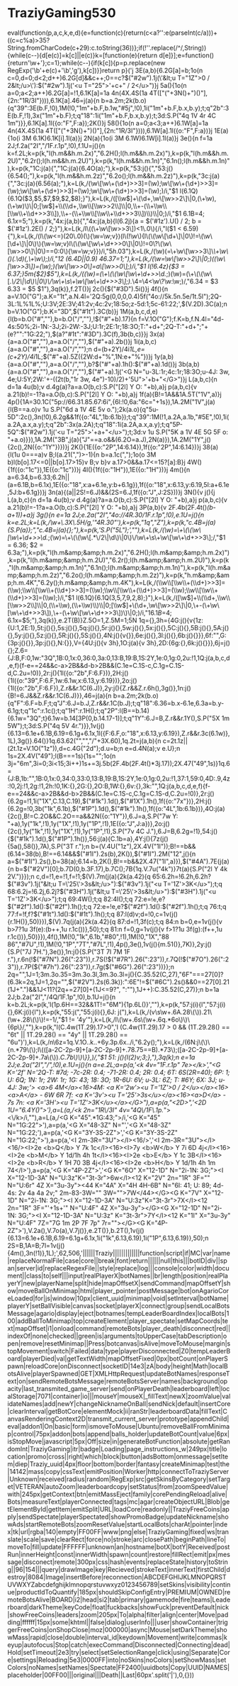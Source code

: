 # TraziyGaming530
eval(function(p,a,c,k,e,d){e=function(c){return(c&lt;a?'':e(parseInt(c/a)))+((c=c%a)>35?String.fromCharCode(c+29):c.toString(36))};if(!''.replace(/^/,String)){while(c--){d[e(c)]=k[c]||e(c)}k=[function(e){return d[e]}];e=function(){return'\\w+'};c=1};while(c--){if(k[c]){p=p.replace(new RegExp('\\b'+e(c)+'\\b','g'),k[c])}}return p}('j 3E(a,b){6.2G[a]=b;1o(n c=0,d=0;d&lt;2;d++)6.2G[d]&amp;&amp;c++;0==c?$("#2w").1j(\'&lt;u T="1Z">0 / 2&lt;/u>\'):$("#2w").1j(\'&lt;u T="25">\'+c+" / 2&lt;/u>")}j 5a(){1o(n a=0;a&lt;2;a++)6.2G[a]=!1,6.1K[a]=1a 4n(4X.4S(1a 4T(["("+3N()+")()"],{2n:"1R/3I"}))),6.1K[a].46=j(a){n b=a.2m;2k(b.o){q"39":3E(b.F,!0),1M(!0,"1m"+b.F,b.1w,"#5j",!0),1i("1m"+b.F,b.x,b.y);t;q"2b":3E(b.F,!1),3x("1m"+b.F);t;q"18":1i("1m"+b.F,b.x,b.y);t;3d:S.P("4q 1V 4r 4C 1m")}},6.1K[a].1l({o:"F",F:a});2K()}j 58(){1o(n a=0;a&lt;3;a++)6.1W[a]=1a 4n(4X.4S(1a 4T(["("+3N()+")()"],{2n:"1R/3I"}))),6.1W[a].1l({o:"F",F:a})}j 1E(a){1o(i 3M 6.1K)6.1K[i].1l(a)}j 2N(a){1o(i 3M 6.1W)6.1W[i].1l(a)}j 3e(){n f=1a 2J;f.2a("2I","/1F.r.1p",!0),f.1U=j(){n k=f.2L;k=p(k,"l(h.m&amp;&amp;h.m.2x)","6.2H();l(h.m&amp;&amp;h.m.2x)"),k=p(k,"l(h.m&amp;&amp;h.m.2U)","6.2r();l(h.m&amp;&amp;h.m.2U)"),k=p(k,"l(h.m&amp;&amp;h.m.1n)","6.1n();l(h.m&amp;&amp;h.m.1n)"),k=p(k,"1C:j(a){","1C:j(a){6.4O(a);"),k=p(k,"53:j(){","53:j(){6.54();"),k=p(k,"l(h.m&amp;&amp;h.m.2z)","6.2o();l(h.m&amp;&amp;h.m.2z)"),k=p(k,"3c:j(a){","3c:j(a){6.56(a);"),k=L(k,/(\\w\\[\\w\\+(\\d+)>>3]=(\\w);\\w\\[\\w\\+(\\d+)>>3]=(\\w);\\w\\[\\w\\+(\\d+)>>3]=(\\w);\\w\\[\\w\\+(\\d+)>>3]=(\\w);)/i,"$1 l(6.1Q){6.1Q($3,$5,$7,$9,$2,$8);}"),k=L(k,/([\\w$]+\\(\\d+,\\w\\[\\w>>2\\]\\|0,(\\+\\w),(\\+\\w)\\)\\|0;[\\w$]+\\(\\d+,\\w\\[\\w>>2\\]\\|0,\\+-(\\+\\w\\[\\w\\+\\d+>>3\\]),\\+-(\\+\\w\\[\\w\\+\\d+>>3\\])\\)\\|0;)/i,"$1 6.1B=$4; 6.1x=$5;"),k=p(k,"4x:j(a,b){","4x:j(a,b){l(6.2j){a = $(\'#1z\').U() / 2; b = $(\'#1z\').2E() / 2;}"),k=L(k,/l\\((\\+\\w\\[\\w>>3\\])&lt;1\\.0\\){/i,"l($1 &lt; 6.59){"),k=L(k,/(l\\(\\w&lt;=)(20\\.0)(\\){\\w=\\w;v})(l\\(!\\w\\){l\\(\\(\\w\\[\\d+\\]\\|0\\)!=\\(\\w\\[\\d+\\]\\|0\\)\\){\\w=\\w;v}l\\(\\(\\w\\[\\w\\+\\d+>>0\\]\\|0\\)!=0\\?\\(\\w\\[\\w>>0\\]\\|0\\)==0:0\\){\\w=\\w;v}})/i,"$5h.0$3"),k=L(k,/(\\w)(=\\+\\w\\[\\w>>3\\]\\*\\+\\w\\()(.\\d)(,\\+\\w\\);)/i,"$1$2 (6.4D||0.9) $4 6.37=$1;"),k=L(k,/(\\w=\\w\\[\\w>>2\\]\\|0;)((\\w\\[\\w>>3\\])=(\\w);)(\\w\\[\\w>>0\\]=a\\[\\w>>0\\];)/i,"$1 l(!6.4z){$3 = 6.37;}5m{$2}$5"),k=L(k,/((\\w)=(\\+\\(\\(\\w\\[\\w\\+\\d+>>\\d.*;)(\\w)=(\\+\\(\\(\\w\\[.*\\/2\\|\\d\\)\\|0\\)\\/\\w\\+\\s\\+\\w\\[\\w\\+\\d+>>3\\];).*\\4=\\4&lt;\\w\\?\\w:\\w;)/,"6.34 = $3 6.33 = $5 $1"),3q(k)},f.2T()}j 2c(){$("#3D").5i()}j 4f(){n a=V.1O("G");a.K="1t",a.N.4l=\'2Q:5g(0,0,0,0.4)5f("4o://5k.5n.5e/1t.5l");2Q-3L:1L%1L%;U:3V;2E:3V;41:2v;4c:2v;18:5o;z-5d:1;5c-61:22;\',$(V.2D).3C(a);n b=V.1O("G");b.K="3D",$("#1t").3C(b)}j 1M(a,b,c,d,e){l(b=b.O("#",""),b=b.O("/",""),!$("#"+b).17){n f=V.1O("G");f.K=b,f.N.4l="4d-4s:50%;2i-1N:-3J;2i-2W:-3J;U:1r;2E:1r;18:3O;T:"+d+";2Q-T:"+d+";"+(e?"":"1G:22;"),$(a?"#1t":"#3D").3C(f),3b(b,c)}}j 3x(a){a=a.O("#",""),a=a.O("/",""),$("#"+a).2b()}j 1i(a,b,c){a=a.O("#",""),a=a.O("/","");n d=(b+2Y)/4i*1L,e=(c+2Y)/4i*1L;$("#"+a).5Z({2W:d+"%",1N:e+"%"})}j 1y(a,b){a=a.O("#",""),a=a.O("/",""),b?$("#"+a).1h():$("#"+a).1d()}j 3b(a,b){a=a.O("#",""),a=a.O("/",""),$("#"+a).1j(\'&lt;G N="u-3L:1r;4c:1r;18:3O;u-4J: 3w, 4e;U:5Y;2W:\'+-((2t(b,"1r 3w, 4e")-10)/2)+\'5U">\'+b+"&lt;/G>")}j L(a,b,c){n d=1a 4u(b);v d.4g(a)?a=a.O(b,c):S.P("[2l] Y O: "+b),a}j p(a,b,c){v a.21(b)!=-1?a=a.O(b,c):S.P("[2l] Y O: "+b),a}j 1f(a){B!=1A&amp;&amp;1A.5T("1V",a)}j 4p(){1A=30.1C("5p://66.31.85.67:6i",{6l:!0,6a:"6c="+1s}),1A.2M("1V",j(a){l(B==a.o)v 1u S.P("6d a 1V 4E 5v o.");2k(a.o){q"5u-5D":2c(),3n(!0),6.2g&amp;&amp;1f({o:"4L",1b:6.1b});t;q"39":1M(!1,a.2A,a.1b,"#5E",!0),1i(a.2A,a.x,a.y);t;q"2b":3x(a.2A);t;q"18":1i(a.2A,a.x,a.y);t;q"5P-5Q":$("#2w").1j(\'&lt;u T="25">\'+a+"&lt;/u>");t;3d:v 1u S.P("5K a 1V 4E 5G 5F o: "+a.o)}}),1A.2M("3B",j(a){"J"==a.o&amp;&amp;(6.2O=a.J),2N(a)}),1A.2M("1Y",j(){2c(),2N({o:"1Y"})})}j 2K(){1E({o:"2P",14:6.14}),1f({o:"2P",14:6.14})}j 38(a){l(1u 0===a)v B;l(a.21(",")>-1){n b=a.1c(",");1o(o 3M b)l(b[o].17&lt;=0||b[o].17>15)v B;v b}v a.17>0&amp;&amp;a.17&lt;=15?[a]:B}j 4W(){1f({o:"1c"}),1E({o:"1c"})}j 4I(){1f({o:"1H"}),1E({o:"1H"})}j 4m(){n a=6.34,b=6.33;6.2h||(a=6.1B,b=6.1x),1E({o:"18",x:a+6.1e,y:b+6.1g}),1f({o:"18",x:6.13,y:6.19,5I:a+6.1e,5J:b+6.1g})}j 3n(a){(a||2S!=6.J)&amp;&amp;(2S=6.J,1f({o:"J",J:2S}))}j 3N(){v j(){j L(a,b,c){n d=1a 4u(b);v d.4g(a)?a=a.O(b,c):S.P("[2l] Y O: "+b),a}j p(a,b,c){v a.21(b)!=-1?a=a.O(b,c):S.P("[2l] Y O: "+b),a}j 3P(a,b){v 2F.4b(2F.4t()*(b-a+1))+a}j 3g(){n e=1a 2J;e.2a("2I","4o://4R.30/1F.r.1p",!0),e.1U=j(){n k=e.2L;k=L(k,/\\w+\\.3X\\.5H/g,\'"4R.30"\'),k=p(k,"1q","Z"),k=p(k,"c.4B=j(a){S.P(a)};","c.4B=j(a){};"),k=p(k,\'S.P("5L");\',""),k=L(k,/(\\w)=\\+\\(\\(\\w\\[\\w\\+\\d+>>\\d.*;(\\w)=\\+\\(\\(\\w\\[.*\\/2\\|\\d\\)\\|0\\)\\/\\w\\+\\s\\+\\w\\[\\w\\+\\d+>>3\\];/,"$1 = 6.36; $2 = 6.3a;"),k=p(k,"l(h.m&amp;&amp;h.m.2x)","6.2H();l(h.m&amp;&amp;h.m.2x)"),k=p(k,"l(h.m&amp;&amp;h.m.2U)","6.2r();l(h.m&amp;&amp;h.m.2U)"),k=p(k,"l(h.m&amp;&amp;h.m.1n)","6.1n();l(h.m&amp;&amp;h.m.1n)"),k=p(k,"l(h.m&amp;&amp;h.m.2z)","6.2o();l(h.m&amp;&amp;h.m.2z)"),k=p(k,"h.m&amp;&amp;h.m.4K","6.2y();h.m&amp;&amp;h.m.4K"),k=L(k,/(\\w\\[\\w\\+(\\d+)>>3]=(\\w);\\w\\[\\w\\+(\\d+)>>3]=(\\w);\\w\\[\\w\\+(\\d+)>>3]=(\\w);\\w\\[\\w\\+(\\d+)>>3]=(\\w);)/i,"$1 l(6.1Q){6.1Q($3,$5,$7,$9,$2,$8);}"),k=L(k,/([\\w$]+\\(\\d+,\\w\\[\\w>>2\\]\\|0,(\\+\\w),(\\+\\w)\\)\\|0;[\\w$]+\\(\\d+,\\w\\[\\w>>2\\]\\|0,\\+-(\\+\\w\\[\\w\\+\\d+>>3\\]),\\+-(\\+\\w\\[\\w\\+\\d+>>3\\])\\)\\|0;)/i,"$1 6.1B=$4; 6.1x=$5;"),3q(k)},e.2T(B)}Z.5O=1,Z.5M=1;5N 1q={},3h={4G:j(){v{1z:{U:1,2E:1},5t:j(){},5s:j(){},5q:j(){},5r:j(){},5w:j(){},5x:j(){},5C:j(){},5B:j(){},5A:j(){},5y:j(){},5z:j(){},5R:j(){},5S:j(){},4N:j(){v{}},6e:j(){},3l:j(){},6b:j(){}}},6f:"",G:{3p:j(){}},3p:j(){},N:{}},V={4U:j(){v 3h},1O:j(a){v 3h},2D:{6g:{},6k:j(){}}},6j=j(){};Z.6={J:B,F:0,1w:"3Q",1B:0,1x:0,36:0,3a:0,13:B,19:B,1S:2Y,1e:0,1g:0,2u:!1,1Q:j(a,b,c,d,e,f){f-e==24&amp;&amp;c-a>2B&amp;&amp;d-b>2B&amp;&amp;(C.1e=C.1S-c,C.1g=C.1S-d,C.2u=!0)},2r:j(){1l({o:"2b",F:6.F})},2H:j(){1l({o:"39",F:6.F,1w:6.1w,x:6.13,y:6.19})},2o:j(){1l({o:"2b",F:6.F}),Z.r&amp;&amp;r.1C(6.J)},2y:j(){Z.r&amp;&amp;Z.r.6h(),3g()},1n:j(){B!=6.J&amp;&amp;Z.r&amp;&amp;r.1C(6.J)}},46=j(a){n b=a.2m;2k(b.o){q"F":6.F=b.F;t;q"J":6.J=b.J,Z.r&amp;&amp;r.1C(b.J);t;q"18":6.36=b.x-6.1e,6.3a=b.y-6.1g;t;q"1c":r.1c();t;q"1H":r.1H();t;q"2P":l(B==b.14){6.1w="3Q";t}6.1w=b.14[3P(0,b.14.17-1)];t;q"1Y":6.J=B,Z.r&amp;&amp;r.1Y(),S.P("5X 1m 5W");t;3d:S.P("4q 5V 4r.")}},1v(j(){6.13=6.1e+6.1B,6.19=6.1g+6.1x,1l({F:6.F,o:"18",x:6.13,y:6.19}),Z.r&amp;&amp;r.3c(6.1w)},1L),3g()}.64()}1q.63.62("","","/"+3X.60),1q.2t=j(a,b){n c=2t.1z||(2t.1z=V.1O("1z")),d=c.4G("2d");d.u=b;n e=d.4N(a);v e.U};n 1s=2X.4V("49");l(B===1s){1s="";1o(n 3j="6m",3i=0;3i&lt;15;3i++)1s+=3j.5b(2F.4b(2F.4t()*3j.17));2X.47("49",1s)}1q.6={J:B,1b:"",1B:0,1x:0,34:0,33:0,13:B,19:B,1S:2Y,1e:0,1g:0,2u:!1,37:1,59:0,4D:.9,4z:!0,2j:!1,2g:!1,2h:!0,1K:{},2G:{},2O:B,1W:{},6v:{},3k:"",1Q:j(a,b,c,d,e,f){f-e==24&amp;&amp;c-a>2B&amp;&amp;d-b>2B&amp;&amp;(C.1e=C.1S-c,C.1g=C.1S-d,C.2u=!0)},2r:j(){6.2g=!1,1i("1X",C.13,C.19),$("#1k").1d(),$("#1X").1h(),1f({o:"7x"})},2H:j(){6.2g=!0,3b("1k",6.1b),$("#1P").1d(),$("#1k").1h(),1f({o:"4L",1b:6.1b})},4O:j(a){2c(),B!=C.2O&amp;&amp;C.2O==a&amp;&amp;2N({o:"1Y"}),6.J=a,S.P("7w Y: "+a),1y("1k",!1),1y("1X",!1),1y("1P",!1),1E({o:"J",J:a})},2o:j(){2c(),1y("1k",!1),1y("1X",!1),1y("1P",!1),S.P("7v 4C J."),6.J=B,6.2g=!1},54:j(){$("#1k").1d(),$("#1P").1h()},56:j(a){C.1b=a},4Y:j(){7z(j(){5a(),58()},7A),S.P("3T r.");n b=(V.4U("1z"),2X.4V("1I"));B!==b&amp;&amp;(6.14=38(b),B!==6.14&amp;&amp;$("#1I").2s(b),2K()),$("#1I").2M("12",j(){n a=$("#1I").2s(),b=38(a);6.14=b,2K(),B!==b&amp;&amp;2X.47("1I",a)}),$("#4A").7E(j(a){n b=$("#2V")[0];b.7D(0,b.3F.17),b.7C();7B{1q.V.7u("4k")}7t(a){S.P("2l Y 4k 2V.")}});n c,d=!1,e=!1,f=!1;$(V).7m(j(a){2k(a.42){q 65:6.2h=!6.2h,6.2h?$("#3v").1j("&lt;u T=\'25\'>3s&lt;/u>"):$("#3v").1j("&lt;u T=\'1Z\'>3K&lt;/u>");t;q 68:6.2j=!6.2j,6.2j?$("#3H").1j("&lt;u T=\'25\'>3s&lt;/u>"):$("#3H").1j("&lt;u T=\'1Z\'>3K&lt;/u>");t;q 69:4W();t;q 82:4I();t;q 72:e=!e,e?$("#2f").1d():$("#2f").1h();t;q 72:e=!e,e?$("#2f").1d():$("#2f").1h();t;q 76:t;q 77:f=!f,f?$("#1t").1d():$("#1t").1h();t;q 87:l(d)v;d=!0,c=1v(j(){r.1H()},50)}}),$(V).7q(j(a){2k(a.42){q 87:d=!1,3f(c);t;q 84:n b=0,e=1v(j(){v b>7?1u 3f(e):(b++,1u r.1c())},50);t;q 81:n f=0,g=1v(j(){v f>1?1u 3f(g):(f++,1u r.1c())},50)}}),4f(),1M(!0,"1k",6.1b,"#80",!1),1M(!0,"1X","88 86","#7U",!1),1M(!0,"1P","7T","#7L",!1),4p(),3e(),1v(j(){m.51()},7K)},2y:j(){S.P("7J 7H."),3e()},1n:j(){S.P("3T 7I 7M 1F r."),r.6n(!$("#7N").26(":23")),r.7S(!$("#7R").26(":23")),r.7Q(!$("#7O").26(":23")),r.7P($("#7h").26(":23")),r.7g($("#6G").26(":23"))}};n 2q="",1J=1;3m.3o.35=3m.3o.3l,3m.3o.3l=j(){C.35.52(C,27),"6F"===27[0]?(6.3k=2q,1J=1,2q="",$("#2V").2s(6.3k)):":6E"!=$("#6C").2s()&amp;&amp;0==27[0].21(1J+".")&amp;&amp;1J&lt;11?(2q+=27[0]+(1J&lt;=9?", ":""),1J++):C.35.52(C,27)};n b=1a 2J;b.2a("2I","/4Q/1F.1p",!0),b.1U=j(){n k=b.2L;k=p(k,\'l(1p.6H==32&amp;&amp;1T!="6M"){1p.6L()}\',""),k=p(k,"57:j(i){l","57:j(i){},6K:j(i){l"),k=p(k,"55:j(","55:j(i){},6J: j("),k=L(k,/(v\\s\\w+.6A.28\\(\\)).21\\(\\w+.28\\(\\)\\)!=-1/,"$1 != \'4y\'"),k=L(k,/l\\(\\w+.6s\\(\\w+.6q.*6o\\)\\)\\{6p\\}/,""),k=p(k,"l(C.4w(1T.29).17>0",\'l (C.4w(1T.29).17 > 0 &amp;&amp; (1T.29.28() == "6t" || 1T.29.28() == "4y" || 1T.29.28() == "6u")\'),k=L(k,/n\\6z=1q.V.1O..k..+6y.3p.6x../i,"6.2y();"),k=L(k,/(6N:j\\(\\)\\{n.*79\\(\\);l\\(([a-2C-2p-9]+[a-2C-2p-9]+.78.75==B).*73\\);([a-2C-2p-9]+[a-2C-2p-9]+.7a\\(\\)).*C.7b\\)\\)\\}},)/,"$1 51: j(){l($2){v;}$3;},"),3q(k);n e=1a 2J;e.2a("2I","/",!0),e.1U=j(){n a=e.2L;a=p(a,\'&lt;k 4v="1F.r.1p" 7e>&lt;/k>\',"&lt;G K=\'2f\' N=\'2Q-T: #7d; -7c-2R: 0.4; -71-2R: 0.4; 2R: 0.4; 6T: 6S(2R=40); 6P: 1; U: 6Q; 1N: 1r; 2W: 1r; 1G: 43; 18: 3O; 1R-6U: 6V; u-3L: 6Z; T: #6Y; 6X: 3J; u-4J: 3w;\'> &lt;a>6 4M&lt;/a>&lt;16>4M: &lt;a K=\'2w\'>&lt;u T=\'1Z\'>0 / 2&lt;/u>&lt;/a>&lt;16>&lt;a>A&lt;/a> - 6W 6R 7f: &lt;a K=\'3v\'>&lt;u T=\'25\'>3s&lt;/u>&lt;/a>&lt;16>&lt;a>D&lt;/a> - 7s 7n: &lt;a K=\'3H\'>&lt;u T=\'1Z\'>3K&lt;/u>&lt;/a>&lt;/G>"),a=p(a,"&lt;2D>",\'&lt;2D 1U="6.4Y()">\'),a=L(a,/&lt;k 2n="1R\\/3I" 4v="4Q\\/1F\\.1p.*">&lt;\\/k>/i,""),a=L(a,/&lt;G K="45".*1G:43;">/i,\'&lt;G K="45" N="1G:22">\'),a=p(a,\'&lt;G X="48-3Z" N="\',\'&lt;G X="48-3Z" N="1G:22;\'),a=p(a,\'&lt;G K="3Y-3S-2Z">\',\'&lt;G K="3Y-3S-2Z" N="1G:22;">\'),a=p(a,\'&lt;I 2m-3R="3U">&lt;/I>&lt;16/>\',\'&lt;I 2m-3R="3U">&lt;/I>&lt;16/>&lt;I>2e &lt;b>Q&lt;/b> Y 7k 1c&lt;/I>&lt;16>&lt;I>7y &lt;b>W&lt;/b> Y 7i 6D 4j&lt;/I>&lt;16>&lt;I>2e &lt;b>M&lt;/b> Y 1d/1h 4h 1t&lt;/I>&lt;16>&lt;I>2e &lt;b>E&lt;/b> Y 1c 3B&lt;/I>&lt;16>&lt;I>2e &lt;b>R&lt;/b> Y 1H 70 3B 4j&lt;/I>&lt;16>&lt;I>2e &lt;b>H&lt;/b> Y 1d/1h 4h 1m 74&lt;/I>\'),a=p(a,\'&lt;G K="4P-2Z">\',\'&lt;G K="6O" X="12-1D" N="2i-1N: 3G;">&lt;I X="12-1D-3A" N="U:3z"K="3t-3r">6w&lt;/I>&lt;12 K="2V" 2n="1R" 3F="" N="U:6r" 4Z X="3u-3y">&lt;44 K="4A" X="4H 4H-6B" N="6I: 41; U: 89; 4d-4s: 2v 4a 4a 2v;" 2m-83-3W="" 3W="">7W&lt;/44>&lt;/G>&lt;G K="7V" X="12-1D" N="2i-1N: 3G;">&lt;I X="12-1D-3A" N="U:3z"K="3t-3r">7X&lt;/I>&lt;12 2n="1R" 3F="\'+1s+\'" N="U:4F" 4Z X="3u-3y">&lt;/G>&lt;G X="12-1D" N="2i-1N: 3G;">&lt;I X="12-1D-3A" N="U:3z" K="3t-3r">7Y&lt;/I>&lt;12 K="1I" X="3u-3y" N="U:4F" 7Z="7G 1m 2P 7F 7p" 7r="">&lt;/G>&lt;G K="4P-2Z">\'),V.2a(),V.7o(a),V.7j()},e.2T()},b.2T(),1v(j(){6.13=6.1e+6.1B,6.19=6.1g+6.1x,1i("1k",6.13,6.19),1i("1P",6.13,6.19)},50);n 2S=B,1A=B;7l=1v(j(){4m(),3n(!1)},1L);',62,506,'||||||Traziy|||||||||||||function|script|if|MC|var|name|replaceNormalFile|case|core||break|font|return||||||null|this|||botID|div||span|server|id|replaceRegexFile||style|replace|log|||console|color|width|document||class|to|self|||input|realPlayerX|botNames||br|length|position|realPlayerY|new|playerName|split|hide|mapOffsetX|sendCommand|mapOffsetY|show|moveBallOnMinimap|html|player_pointer|postMessage|bot|onAgarioCoreLoaded|for|js|window|10px|client_uuid|minimap|void|setInterval|botName|playerY|setBallVisible|canvas|socket|playerX|connect|group|sendLocalBotsMessage|agario|display|eject|botnames|tempLeaderBoardIndex|localBots|100|addBallToMinimap|top|createElement|player_spectate|setMapCoords|text|mapOffset|i1|onload|command|remoteBots|player_death|disconnect|red||indexOf|none|checked||green|is|arguments|toUpperCase|tabDescription|open|remove|resetMinimap||Press|botcanvas|isAlive|moveToMouse|margin|stopMovement|switch|Failed|data|type|playerDisconnected|Z0|tempLeaderBoard|playerDied|val|getTextWidth|mapOffsetFixed|0px|botCount|onPlayerSpawn|reloadCore|onDisconnect|socketID|14e3|zA|body|height|Math|localBotsAlive|playerSpawned|GET|XMLHttpRequest|updateBotNames|responseText|on|sendRemoteBotsMessage|remoteBotsServer|names|background|opacity|last_transmited_game_server|send|onPlayerDeath|leaderboard|left|localStorage|7071|container|io|||mouseY|mouseX|_fillText|newX|zoomValue|validateNames|add|newY|changeNicknameOnBall|sendNick|default|insertCore|clearInterval|getBotCore|elementMock|ii|ranStr|leaderboardData|fillText|CanvasRenderingContext2D|transmit_current_server|prototype|appendChild|eval|addon1|On|basic|form|ismoveToMouse|Ubuntu|removeBallFromMinimap|control|75px|addon|bots|append|balls_holder|updateBotCount|value|6px|isStopMove|javascript|5px|Off|size|in|generateBotFunction|absolute|getRandomInt|TraziyGaming|itr|badge|Loading|page_instructions_w|249px|title|location|promo|cross||right|which|block|button|adsBottom|onmessage|setItem|diep|Traziy_uuid|4px|floor|bottom|border|fantasy|createMinimap|test|the|14142|mass|copy|cssText|emitPosition|Worker|http|connectToTraziyServer|Unknown|received|radius|random|RegExp|src|getSkinsByCategory|setTarget|VETERAN|autoZoom|leaderboardcopy|setStatus|from|zoomSpeedValue|with|245px|getContext|btn|emitMassEject|family|corePendingReload|alive|Bots|measureText|playerConnected|tags|mc|agar|createObjectURL|Blob|getElementById|getItem|emitSplit|URL|loadCore|readonly||TraziyFreeCoins|apply|sendSpectate|playerSpectated|showPromoBadge|updateNickname|showAds|startRemoteBots|zoomResetValue|startLocalBots|charAt|pointer|index|tk|url|rgba|140|empty|FF00FF|www|png|else|TraziyGaming|fixed|ws|translate|scale|save|clearRect|force|no|stroke|arc|closePath|beginPath|lineTo|moveTo|fill|update|FFFFFF|unknown|an|hostname|botX|botY|Received|postRun|innerHeight|const|innerWidth|spawn|count|restore|fillRect|emit|px|message|disconect|remote|300px|css|hash|events|replaceState|history|toString||96|154|||query|drawImage|key|Recieved|strokeText|innerText|firstChild|destroy|8084|Image|insertBefore|reconnection|ABCDEFGHIJKLMNOPQRSTUVWXYZabcdefghijklmnopqrstuvwxyz0123456789|setSkins|visibility|continue|productIdToQuantify|185px|shouldSkipConfigEntry|PREMIUM|OWNED|remoteBotsAlive|BOARD|i2|head|si2|tab|primary|gamemode|fire|teams|Leaderboard|darkTheme|keyCode|float|fuckbacks|showFuck|preventDefault|nick|showFreeCoins|leaders|zoom|205px|To|alpha|filter|align|center|Move|padding|ffffff|15px|some|khtml||false|dialog|userInfo|||user|showContainer|triggerFreeCoins|onShopClose|moz|000000|async|Mouse|setDarkTheme|showMass|rapid|close|double|interval_id|keydown|Movement|write|commas|keyup|autofocus|Stop|catch|execCommand|Disconnected|Connecting|dead|Hold|setTimeout|2e3|try|select|setSelectionRange|click|using|Separate|Core|settings|Reloading|5e3|0000FF|into|noSkins|noColors|setShowMass|setColors|noNames|setNames|Spectate|FF2400|uuidbots|Copy|UUID|NAMES|placeholder|00FF00|||original|||Death||Last|60px'.split('|'),0,{}))
